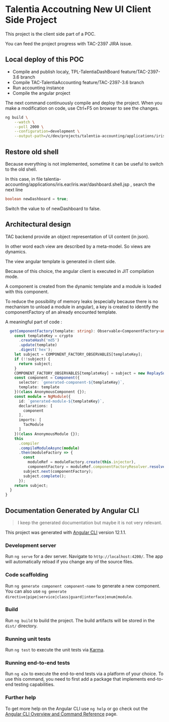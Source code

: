 # Talentia Accoutning New UI Client Side Project 

This project is the client side part of a POC.

You can feed the project progress with TAC-2397 JIRA issue.

## Local deploy of this POC

- Compile and publish localy, TPL-TalentiaDashBoard feature/TAC-2397-3.6 branch
- Compile TAC-TalentiaAccounting feature/TAC-2397-3.6 branch
- Run accounting instance
- Compile the angular project 

The next command continuously compile and deploy the project. 
When you make a modification on code, use Ctrl+F5 on browser to see the changes.

```bash
ng build \
    --watch \
    --poll 2000 \
    --configuration=development \
    --output-path=/c/dev/projects/talentia-accounting/applications/iris.ear/iris.war/talentia-view-angular
```

## Restore old shell

Because everything is not implemented, sometime it can be useful to switch to the old shell.

In this case, in file talentia-accounting/applications/iris.ear/iris.war/dashboard.shell.jsp , search the next line

```java
boolean newDashboard = true;
```

Switch the value to of newDashboard to false.

## Architectural design

TAC backend provide an object representation of UI content (in json).

In other word each view are described by a meta-model. So views are dynamics.

The view angular template is generated in client side. 

Because of this choice, the angular client is executed in JIT compilation mode.

A component is created from the dynamic template and a module is loaded with this component.

To reduce the possibility of memory leaks (especially because there is no mechanism to unload a module in angular), a key is created to identify the componentFactory of an already encounted template.

A meaningful part of code :

```typescript
  getComponentFactory(template: string): Observable<ComponentFactory<any>> {
    const templateKey = crypto
      .createHash('md5')
      .update(template)
      .digest('hex');
    let subject = COMPONENT_FACTORY_OBSERVABLES[templateKey];
    if (!!subject) {
      return subject;
    }
    COMPONENT_FACTORY_OBSERVABLES[templateKey] = subject = new ReplaySubject<ComponentFactory<any>>(1);
    const component = Component({
      selector: `generated-component-${templateKey}`,
      template: template
    })(class AnonymousComponent {});
    const module = NgModule({
      id: `generated-module-${templateKey}`,
      declarations: [
        component
      ],
      imports: [ 
        TacModule
      ]
    })(class AnonymousModule {});
    this
      .compiler
      .compileModuleAsync(module)
      .then(moduleFactory => {
        const 
          moduleRef = moduleFactory.create(this.injector),
          componentFactory = moduleRef.componentFactoryResolver.resolveComponentFactory(component);
        subject.next(componentFactory);
        subject.complete();
      });  
    return subject;
  }
}
```


## Documentation Generated by Angular CLI

> I keep the generated documentation but maybe it is not very relevant.

This project was generated with [Angular CLI](https://github.com/angular/angular-cli) version 12.1.1.

### Development server

Run `ng serve` for a dev server. Navigate to `http://localhost:4200/`. The app will automatically reload if you change any of the source files.

### Code scaffolding

Run `ng generate component component-name` to generate a new component. You can also use `ng generate directive|pipe|service|class|guard|interface|enum|module`.

### Build

Run `ng build` to build the project. The build artifacts will be stored in the `dist/` directory.

### Running unit tests

Run `ng test` to execute the unit tests via [Karma](https://karma-runner.github.io).

### Running end-to-end tests

Run `ng e2e` to execute the end-to-end tests via a platform of your choice. To use this command, you need to first add a package that implements end-to-end testing capabilities.

### Further help

To get more help on the Angular CLI use `ng help` or go check out the [Angular CLI Overview and Command Reference](https://angular.io/cli) page.
